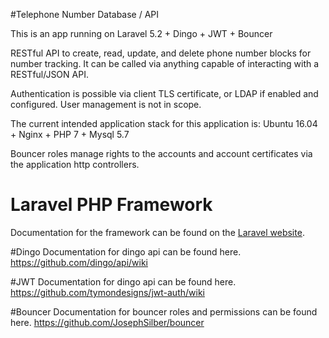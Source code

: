 #Telephone Number Database / API

This is an app running on Laravel 5.2 + Dingo + JWT + Bouncer

RESTful API to create, read, update, and delete phone number blocks for number tracking. It can be called via anything capable of interacting with a RESTful/JSON API.

Authentication is possible via client TLS certificate, or LDAP if enabled and configured. User management is not in scope. 

The current intended application stack for this application is: Ubuntu 16.04 + Nginx + PHP 7 + Mysql 5.7

Bouncer roles manage rights to the accounts and account certificates via the application http controllers.


# Laravel PHP Framework
Documentation for the framework can be found on the [Laravel website](http://laravel.com/docs).

#Dingo
Documentation for dingo api can be found here. https://github.com/dingo/api/wiki

#JWT 
Documentation for dingo api can be found here. https://github.com/tymondesigns/jwt-auth/wiki

#Bouncer 
Documentation for bouncer roles and permissions can be found here. https://github.com/JosephSilber/bouncer

